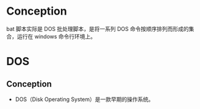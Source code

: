 # Conception
bat 脚本实际是 DOS 批处理脚本，是将一系列 DOS 命令按顺序排列而形成的集合，运行在 windows 命令行环境上。





# DOS
## Conception
- DOS（Disk Operating System）是一款早期的操作系统。